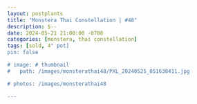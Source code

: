 ```yaml
---
layout: postplants
title: "Monstera Thai Constellation | #48"
description: $--
date: 2024-05-21 21:00:00 -0700
categories: [monstera, thai constellation]
tags: [sold, 4" pot]
pin: false

# image: # thumbnail
#   path: /images/monsterathai48/PXL_20240525_051638411.jpg

# photos: /images/monsterathai48

---
```

